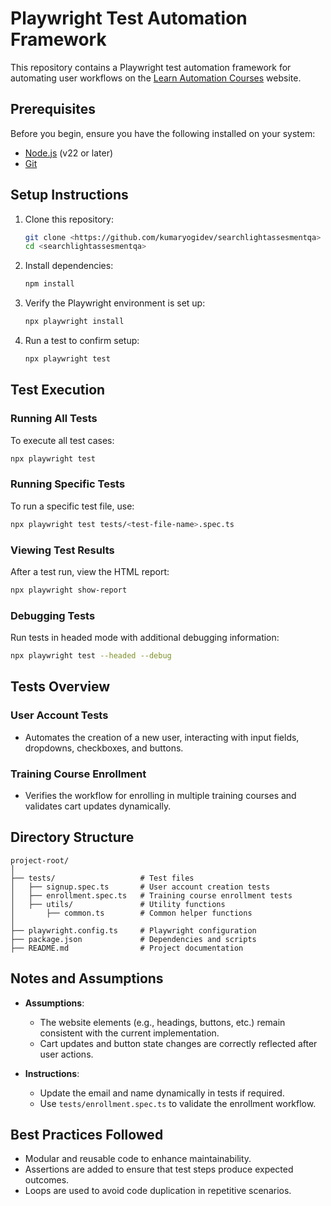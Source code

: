 # Playwright Test Automation Framework

This repository contains a Playwright test automation framework for automating user workflows on the [Learn Automation Courses](https://freelance-learn-automation.vercel.app) website.

## Prerequisites

Before you begin, ensure you have the following installed on your system:

- [Node.js](https://nodejs.org/) (v22 or later)
- [Git](https://git-scm.com/)

## Setup Instructions

1. Clone this repository:
   ```bash
   git clone <https://github.com/kumaryogidev/searchlightassesmentqa>
   cd <searchlightassesmentqa>
   ```

2. Install dependencies:
   ```bash
   npm install
   ```

3. Verify the Playwright environment is set up:
   ```bash
   npx playwright install
   ```

4. Run a test to confirm setup:
   ```bash
   npx playwright test
   ```

## Test Execution

### Running All Tests
To execute all test cases:
```bash
npx playwright test
```

### Running Specific Tests
To run a specific test file, use:
```bash
npx playwright test tests/<test-file-name>.spec.ts
```

### Viewing Test Results
After a test run, view the HTML report:
```bash
npx playwright show-report
```

### Debugging Tests
Run tests in headed mode with additional debugging information:
```bash
npx playwright test --headed --debug
```

## Tests Overview

### User Account Tests
- Automates the creation of a new user, interacting with input fields, dropdowns, checkboxes, and buttons.

### Training Course Enrollment
- Verifies the workflow for enrolling in multiple training courses and validates cart updates dynamically.

## Directory Structure

```
project-root/
│
├── tests/                   # Test files
│   ├── signup.spec.ts       # User account creation tests
│   ├── enrollment.spec.ts   # Training course enrollment tests
│   ├── utils/               # Utility functions
│       ├── common.ts        # Common helper functions
│
├── playwright.config.ts     # Playwright configuration
├── package.json             # Dependencies and scripts
├── README.md                # Project documentation
```

## Notes and Assumptions

- **Assumptions**:
  - The website elements (e.g., headings, buttons, etc.) remain consistent with the current implementation.
  - Cart updates and button state changes are correctly reflected after user actions.

- **Instructions**:
  - Update the email and name dynamically in tests if required.
  - Use `tests/enrollment.spec.ts` to validate the enrollment workflow.

## Best Practices Followed
- Modular and reusable code to enhance maintainability.
- Assertions are added to ensure that test steps produce expected outcomes.
- Loops are used to avoid code duplication in repetitive scenarios.

